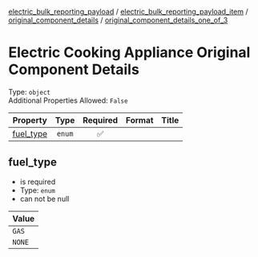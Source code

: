 


  
[electric_bulk_reporting_payload](electric_bulk_reporting_payload.md) / [electric_bulk_reporting_payload_item](electric_bulk_reporting_payload_item.md) / [original_component_details](original_component_details.md) / [original_component_details_one_of_3](original_component_details_one_of_3.md)
# Electric Cooking Appliance Original Component Details
  
Type: `object`  
Additional Properties Allowed: `False`  
  

|Property|Type|Required|Format|Title|
| :---: | :---: | :---: | :---: | :---: |
|[fuel_type](#fuel_type)|`enum`|:white_check_mark:|||

## fuel_type
  
  
  

- is required
- Type: `enum`
- can not be null
  

|Value|
| :--- |
|`GAS`|
|`NONE`|
